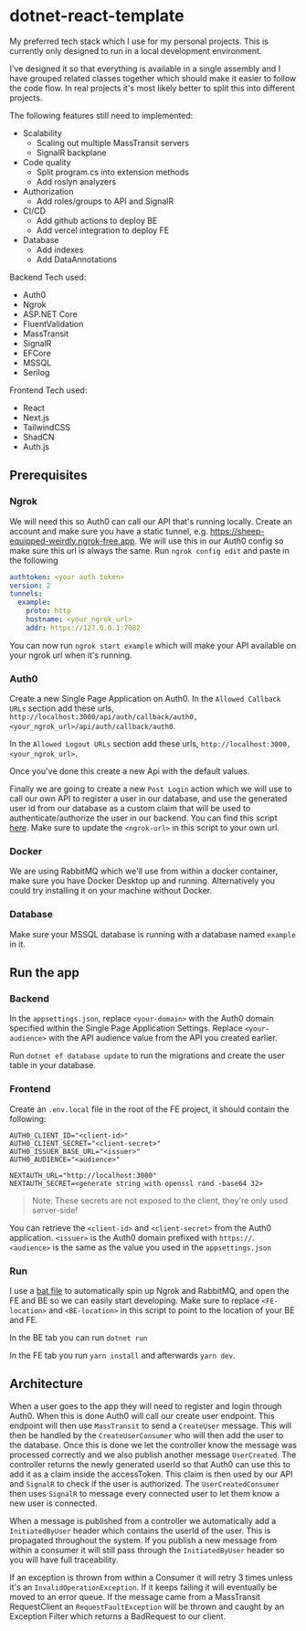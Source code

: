 # dotnet-react-template

My preferred tech stack which I use for my personal projects. This is currently only designed to run in a local development environment.

I've designed it so that everything is available in a single assembly and I have grouped related classes together which should make it easier to follow the code flow. In real projects it's most likely better to split this into different projects.

The following features still need to implemented:

- Scalability
  - Scaling out multiple MassTransit servers
  - SignalR backplane
- Code quality
  - Split program.cs into extension methods
  - Add roslyn analyzers
- Authorization
  - Add roles/groups to API and SignalR
- CI/CD
  - Add github actions to deploy BE
  - Add vercel integration to deploy FE
- Database
  - Add indexes
  - Add DataAnnotations

Backend Tech used:

- Auth0
- Ngrok
- ASP.NET Core
- FluentValidation
- MassTransit
- SignalR
- EFCore
- MSSQL
- Serilog

Frontend Tech used:

- React
- Next.js
- TailwindCSS
- ShadCN
- Auth.js

## Prerequisites

### Ngrok

We will need this so Auth0 can call our API that's running locally.
Create an account and make sure you have a static tunnel, e.g. https://sheep-equipped-weirdly.ngrok-free.app. We will use this in our Auth0 config so make sure this url is always the same. Run `ngrok config edit` and paste in the following

```yaml
authtoken: <your auth token>
version: 2
tunnels:
  example:
    proto: http
    hostname: <your_ngrok_url>
    addr: https://127.0.0.1:7082
```

You can now run `ngrok start example` which will make your API available on your ngrok url when it's running.

### Auth0

Create a new Single Page Application on Auth0. In the `Allowed Callback URLs` section add these urls, `http://localhost:3000/api/auth/callback/auth0, <your_ngrok_url>/api/auth/callback/auth0`.

In the `Allowed Logout URLs` section add these urls, `http://localhost:3000, <your_ngrok_url>`.

Once you've done this create a new Api with the default values.

Finally we are going to create a new `Post Login` action which we will use to call our own API to register a user in our database, and use the generated user id from our database as a custom claim that will be used to authenticate/authorize the user in our backend. You can find this script [here](./Scripts/PostLogin.ts). Make sure to update the `<ngrok-url>` in this script to your own url.

### Docker

We are using RabbitMQ which we'll use from within a docker container, make sure you have Docker Desktop up and running. Alternatively you could try installing it on your machine without Docker.

### Database

Make sure your MSSQL database is running with a database named `example` in it.

## Run the app

### Backend

In the `appsettings.json`, replace `<your-domain>` with the Auth0 domain specified within the Single Page Application Settings. Replace `<your-audience>` with the API audience value from the API you created earlier.

Run `dotnet ef database update` to run the migrations and create the user table in your database.

### Frontend

Create an `.env.local` file in the root of the FE project, it should contain the following:

```
AUTH0_CLIENT_ID="<client-id>"
AUTH0_CLIENT_SECRET="<client-secret>"
AUTH0_ISSUER_BASE_URL="<issuer>"
AUTH0_AUDIENCE="<audience>"

NEXTAUTH_URL="http://localhost:3000"
NEXTAUTH_SECRET=<generate string with openssl rand -base64 32>
```

> Note: These secrets are not exposed to the client, they're only used server-side!

You can retrieve the `<client-id>` and `<client-secret>` from the Auth0 application. `<issuer>` is the Auth0 domain prefixed with `https://`. `<audience>` is the same as the value you used in the `appsettings.json`

### Run

I use a [bat file](./Scripts/startServices.bat) to automatically spin up Ngrok and RabbitMQ, and open the FE and BE so we can easily start developing. Make sure to replace `<FE-location>` and `<BE-location>` in this script to point to the location of your BE and FE.

In the BE tab you can run `dotnet run`

In the FE tab you run `yarn install` and afterwards `yarn dev`.

## Architecture

When a user goes to the app they will need to register and login through Auth0. When this is done Auth0 will call our create user endpoint. This endpoint will then use `MassTransit` to send a `CreateUser` message. This will then be handled by the `CreateUserConsumer` who will then add the user to the database. Once this is done we let the controller know the message was processed correctly and we also publish another message `UserCreated`. The controller returns the newly generated userId so that Auth0 can use this to add it as a claim inside the accessToken. This claim is then used by our API and `SignalR` to check if the user is authorized. The `UserCreatedConsumer` then uses `SignalR` to message every connected user to let them know a new user is connected.

When a message is published from a controller we automatically add a `InitiatedByUser` header which contains the userId of the user. This is propagated throughout the system. If you publish a new message from within a consumer it will still pass through the `InitiatedByUser` header so you will have full traceability.

If an exception is thrown from within a Consumer it will retry 3 times unless it's an `InvalidOperationException`. If it keeps failing it will eventually be moved to an error queue. If the message came from a MassTransit RequestClient an `RequestFaultException` will be thrown and caught by an Exception Filter which returns a BadRequest to our client.
